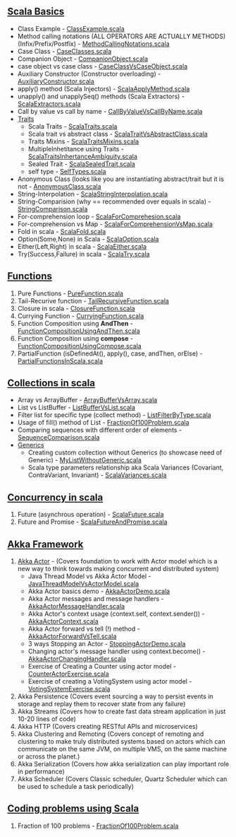 ## [Scala Basics](https://github.com/thedevd/techBlog/tree/master/scalaexamples/src/main/scala/com/thedevd/scalaexamples/basics)
* Class Example - [ClassExample.scala](https://github.com/thedevd/techBlog/blob/master/scalaexamples/src/main/scala/com/thedevd/scalaexamples/basics/ClassExample.scala)
* Method calling notations (ALL OPERATORS ARE ACTUALLY METHODS) (Infix/Prefix/Postfix) - [MethodCallingNotations.scala](https://github.com/thedevd/techBlog/blob/master/scalaexamples/src/main/scala/com/thedevd/scalaexamples/basics/MethodCallingNotations.scala)
* Case Class - [CaseClasses.scala](https://github.com/thedevd/techBlog/blob/master/scalaexamples/src/main/scala/com/thedevd/scalaexamples/basics/CaseClasses.scala)
* Companion Object - [CompanionObject.scala](https://github.com/thedevd/techBlog/blob/master/scalaexamples/src/main/scala/com/thedevd/scalaexamples/basics/CompanionObject.scala)
* case object vs case class - [CaseClassVsCaseObject.scala](https://github.com/thedevd/techBlog/blob/master/scalaexamples/src/main/scala/com/thedevd/scalaexamples/basics/CaseClassVsCaseObject.scala)
* Auxiliary Constructor (Constructor overloading) - [AuxiliaryConstructor.scala](https://github.com/thedevd/techBlog/blob/master/scalaexamples/src/main/scala/com/thedevd/scalaexamples/basics/AuxiliaryConstructor.scala)
* apply() method (Scala Injectors) - [ScalaApplyMethod.scala](https://github.com/thedevd/techBlog/blob/master/scalaexamples/src/main/scala/com/thedevd/scalaexamples/basics/ScalaApplyMethod.scala)
* unapply() and unapplySeq() methods (Scala Extractors) - [ScalaExtractors.scala](https://github.com/thedevd/techBlog/blob/master/scalaexamples/src/main/scala/com/thedevd/scalaexamples/basics/ScalaExtractors.scala)
* Call by value vs call by name - [CallByValueVsCallByName.scala](https://github.com/thedevd/techBlog/blob/master/scalaexamples/src/main/scala/com/thedevd/scalaexamples/basics/CallByValueVsCallByName.scala)
* [Traits](https://github.com/thedevd/techBlog/tree/master/scalaexamples/src/main/scala/com/thedevd/scalaexamples/basics/traits)
   * Scala Traits - [ScalaTraits.scala](https://github.com/thedevd/techBlog/blob/master/scalaexamples/src/main/scala/com/thedevd/scalaexamples/basics/traits/ScalaTraits.scala)
   * Scala trait vs abstract class - [ScalaTraitVsAbstractClass.scala](https://github.com/thedevd/techBlog/blob/master/scalaexamples/src/main/scala/com/thedevd/scalaexamples/basics/traits/ScalaTraitVsAbstractClass.scala)
   * Traits Mixins - [ScalaTraitsMixins.scala](https://github.com/thedevd/techBlog/blob/master/scalaexamples/src/main/scala/com/thedevd/scalaexamples/basics/traits/ScalaTraitsMixins.scala)
   * MultipleInhetitance using Traits - [ScalaTraitsInhertanceAmbiguity.scala](https://github.com/thedevd/techBlog/blob/master/scalaexamples/src/main/scala/com/thedevd/scalaexamples/basics/traits/ScalaTraitsInhertanceAmbiguity.scala)
   * Sealed Trait - [ScalaSealedTrait.scala](https://github.com/thedevd/techBlog/blob/master/scalaexamples/src/main/scala/com/thedevd/scalaexamples/basics/traits/ScalaSealedTrait.scala)
   * self type - [SelfTypes.scala](https://github.com/thedevd/techBlog/blob/master/scalaexamples/src/main/scala/com/thedevd/scalaexamples/basics/traits/SelfTypes.scala)
* Anonymous Class (looks like you are instantiating abstract/trait but it is not - [AnonymousClass.scala](https://github.com/thedevd/techBlog/blob/master/scalaexamples/src/main/scala/com/thedevd/scalaexamples/basics/AnonymousClass.scala)
* String-Interpolation - [ScalaStringInterpolation.scala](https://github.com/thedevd/techBlog/blob/master/scalaexamples/src/main/scala/com/thedevd/scalaexamples/basics/ScalaStringInterpolation.scala)
* String-Comparision (why == recommended over equals in scala) - [StringComparison.scala](https://github.com/thedevd/techBlog/blob/master/scalaexamples/src/main/scala/com/thedevd/scalaexamples/basics/StringComparison.scala)
* For-comprehension loop - [ScalaForComprehesion.scala](https://github.com/thedevd/techBlog/blob/master/scalaexamples/src/main/scala/com/thedevd/scalaexamples/basics/ScalaForComprehesion.scala)
* For-comprehension vs Map - [ScalaForComprehensionVsMap.scala](https://github.com/thedevd/techBlog/blob/master/scalaexamples/src/main/scala/com/thedevd/scalaexamples/basics/ScalaForComprehensionVsMap.scala)
* Fold in scala - [ScalaFold.scala](https://github.com/thedevd/techBlog/blob/master/scalaexamples/src/main/scala/com/thedevd/scalaexamples/basics/ScalaFold.scala)
* Option(Some,None) in Scala - [ScalaOption.scala](https://github.com/thedevd/techBlog/blob/master/scalaexamples/src/main/scala/com/thedevd/scalaexamples/basics/ScalaOption.scala)
* Either(Left,Right) in scala - [ScalaEither.scala](https://github.com/thedevd/techBlog/blob/master/scalaexamples/src/main/scala/com/thedevd/scalaexamples/basics/ScalaEither.scala)
* Try(Success,Failure) in scala - [ScalaTry.scala](https://github.com/thedevd/techBlog/blob/master/scalaexamples/src/main/scala/com/thedevd/scalaexamples/basics/ScalaTry.scala)

## [Functions](https://github.com/thedevd/techBlog/tree/master/scalaexamples/src/main/scala/com/thedevd/scalaexamples/functions)
1. Pure Functions - [PureFunction.scala](https://github.com/thedevd/techBlog/blob/master/scalaexamples/src/main/scala/com/thedevd/scalaexamples/functions/PureFunction.scala)
2. Tail-Recurive function - [TailRecursiveFunction.scala](https://github.com/thedevd/techBlog/blob/master/scalaexamples/src/main/scala/com/thedevd/scalaexamples/functions/TailRecursiveFunction.scala)
3. Closure in scala - [ClosureFunction.scala](https://github.com/thedevd/techBlog/blob/master/scalaexamples/src/main/scala/com/thedevd/scalaexamples/functions/ClosureFunction.scala)
4. Currying Function - [CurryingFunction.scala](https://github.com/thedevd/techBlog/blob/master/scalaexamples/src/main/scala/com/thedevd/scalaexamples/functions/CurryingFunction.scala)
5. Function Composition using **AndThen** - [FunctionCompositionUsingAndThen.scala](https://github.com/thedevd/techBlog/blob/master/scalaexamples/src/main/scala/com/thedevd/scalaexamples/functions/FunctionCompositionUsingAndThen.scala)
6. Function Composition using **compose** - [FunctionCompositionUsingCompose.scala](https://github.com/thedevd/techBlog/blob/master/scalaexamples/src/main/scala/com/thedevd/scalaexamples/functions/FunctionCompositionUsingCompose.scala)
7. PartialFunction (isDefinedAt(), apply(), case, andThen, orElse) - [PartialFunctionsInScala.scala](https://github.com/thedevd/techBlog/blob/master/scalaexamples/src/main/scala/com/thedevd/scalaexamples/functions/PartialFunctionsInScala.scala)

## [Collections in scala](https://github.com/thedevd/techBlog/tree/master/scalaexamples/src/main/scala/com/thedevd/scalaexamples/collections)
* Array vs ArrayBuffer - [ArrayBufferVsArray.scala](https://github.com/thedevd/techBlog/blob/master/scalaexamples/src/main/scala/com/thedevd/scalaexamples/collections/ArrayBufferVsArray.scala)
* List vs ListBuffer - [ListBufferVsList.scala](https://github.com/thedevd/techBlog/blob/master/scalaexamples/src/main/scala/com/thedevd/scalaexamples/collections/ListBufferVsList.scala)
* Filter list for specific type (collect method) - [ListFilterByType.scala](https://github.com/thedevd/techBlog/blob/master/scalaexamples/src/main/scala/com/thedevd/scalaexamples/collections/ListFilterByType.scala)
* Usage of fill() method of List - [FractionOf100Problem.scala](https://github.com/thedevd/techBlog/blob/master/scalaexamples/src/main/scala/com/thedevd/scalaexamples/codingproblems/FractionOf100Problem.scala)
* Comparing sequences with different order of elements - [SequenceComparison.scala](https://github.com/thedevd/techBlog/blob/master/scalaexamples/src/main/scala/com/thedevd/scalaexamples/collections/SequenceComparison.scala)
* [Generics](https://github.com/thedevd/techBlog/tree/master/scalaexamples/src/main/scala/com/thedevd/scalaexamples/collections/generics)
  * Creating custom collection without Generics (to showcase need of Generic) - [MyListWithoutGeneric.scala](https://github.com/thedevd/techBlog/blob/master/scalaexamples/src/main/scala/com/thedevd/scalaexamples/collections/generics/MyListWithoutGeneric.scala)
  * Scala type parameters relationship aka Scala Variances (Covariant, ContraVariant, Invariant) - [ScalaVariances.scala](https://github.com/thedevd/techBlog/blob/master/scalaexamples/src/main/scala/com/thedevd/scalaexamples/collections/generics/ScalaVariances.scala)

## [Concurrency in scala](https://github.com/thedevd/techBlog/tree/master/scalaexamples/src/main/scala/com/thedevd/scalaexamples/concurrency)
1. Future (asynchrous operation) - [ScalaFuture.scala](https://github.com/thedevd/techBlog/blob/master/scalaexamples/src/main/scala/com/thedevd/scalaexamples/concurrency/ScalaFuture.scala)
2. Future and Promise - [ScalaFutureAndPromise.scala](https://github.com/thedevd/techBlog/blob/master/scalaexamples/src/main/scala/com/thedevd/scalaexamples/concurrency/ScalaFutureAndPromise.scala)

## [Akka Framework](https://github.com/thedevd/techBlog/tree/master/scalaexamples/src/main/scala/com/thedevd/scalaexamples/akka)
1. [Akka Actor](https://github.com/thedevd/techBlog/tree/master/scalaexamples/src/main/scala/com/thedevd/scalaexamples/akka/actor) - (Covers foundation to work with Actor model which is a new way to think towards making concurrent and distributed system)
   * Java Thread Model vs Akka Actor Model - [JavaThreadModelVsActorModel.scala](https://github.com/thedevd/techBlog/blob/master/scalaexamples/src/main/scala/com/thedevd/scalaexamples/akka/actor/JavaThreadModelVsActorModel.scala)
   * Akka Actor basics demo - [AkkaActorDemo.scala](https://github.com/thedevd/techBlog/blob/master/scalaexamples/src/main/scala/com/thedevd/scalaexamples/akka/actor/AkkaActorDemo.scala)
   * Akka Actor messages and message handlers - [AkkaActorMessageHandler.scala](https://github.com/thedevd/techBlog/blob/master/scalaexamples/src/main/scala/com/thedevd/scalaexamples/akka/actor/AkkaActorMessageHandler.scala)
   * Akka Actor's context usage (context.self, context.sender()) - [AkkaActorContext.scala](https://github.com/thedevd/techBlog/blob/master/scalaexamples/src/main/scala/com/thedevd/scalaexamples/akka/actor/AkkaActorContext.scala)
   * Akka Actor forward vs tell (!) method - [AkkaActorForwardVsTell.scala](https://github.com/thedevd/techBlog/blob/master/scalaexamples/src/main/scala/com/thedevd/scalaexamples/akka/actor/AkkaActorForwardVsTell.scala)
   * 3 ways Stopping an Actor - [StoppingActorDemo.scala](https://github.com/thedevd/techBlog/blob/master/scalaexamples/src/main/scala/com/thedevd/scalaexamples/akka/actor/StoppingActorDemo.scala)
   * Changing actor's message handler using context.become() - [AkkaActorChangingHandler.scala](https://github.com/thedevd/techBlog/blob/master/scalaexamples/src/main/scala/com/thedevd/scalaexamples/akka/actor/AkkaActorChangingHandler.scala)
   * Exercise of Creating a Counter using actor model - [CounterActorExercise.scala](https://github.com/thedevd/techBlog/blob/master/scalaexamples/src/main/scala/com/thedevd/scalaexamples/akka/actor/CounterActorExercise.scala)
   * Exercise of creating a VotingSystem using actor model - [VotingSystemExercise.scala](https://github.com/thedevd/techBlog/blob/master/scalaexamples/src/main/scala/com/thedevd/scalaexamples/akka/actor/VotingSystemExercise.scala)
2. Akka Persistence (Covers event sourcing a way to persist events in storage and replay them to recover state from any failure)
3. Akka Streams (Covers how to create fast data stream application in just 10-20 lines of code)
4. Akka HTTP (Covers creating RESTful APIs and microservices)
5. Akka Clustering and Remoting (Covers concept of remoting and clustering to make truly distributed systems based on actors which can communicate on the same JVM, on multiple VMS, on the same machine or across the planet.)
6. Akka Serialization (Covers how akka serialization can play important role in performance)
7. Akka Scheduler (Covers Classic scheduler, Quartz Scheduler which can be used to schedule a task periodically) 

## [Coding problems using Scala](https://github.com/thedevd/techBlog/tree/master/scalaexamples/src/main/scala/com/thedevd/scalaexamples/codingproblems)
1. Fraction of 100 problems - [FractionOf100Problem.scala](https://github.com/thedevd/techBlog/blob/master/scalaexamples/src/main/scala/com/thedevd/scalaexamples/codingproblems/FractionOf100Problem.scala)
